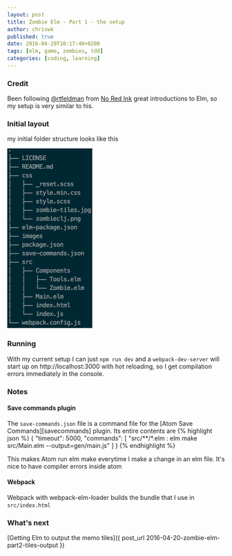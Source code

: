 ```yaml
---
layout: post
title: Zombie Elm - Part 1 - the setup
author: chriswk
published: true
date: 2016-04-20T10:17:40+0200
tags: [elm, game, zombies, tdd]
categories: [coding, learning]
---
```


### Credit

Been following [@rtfeldman][rtfeldman] from [No Red Ink][noredink]
great introductions to Elm, so my setup is very similar to his.

### Initial layout
my initial folder structure looks like this

![Directory layout][tree]


### Running
With my current setup I can just `npm run dev` and a `webpack-dev-server` will start up on http://localhost:3000
with hot reloading, so I get compilation errors immediately in the console.


### Notes

#### Save commands plugin
The `save-commands.json` file is a command file for the [Atom Save Commands][savecommands] plugin. Its entire contents are
{% highlight json %}
{
  "timeout": 5000,
  "commands": [
    "src/**/*.elm : elm make src/Main.elm --output=gen/main.js"
  ]
}
{% endhighlight %}

This makes Atom run elm make everytime I make a change in an elm file.
It's nice to have compiler errors inside atom


#### Webpack

Webpack with webpack-elm-loader builds the bundle that I use in `src/index.html`

### What's next

[Getting Elm to output the memo tiles]({ post_url 2016-04-20-zombie-elm-part2-tiles-output })

[rtfeldman]:https://www.twitter.com/rtfeldman
[noredink]:https://www.noredink.com/
[tree]:/images/2016-04-tree.png

